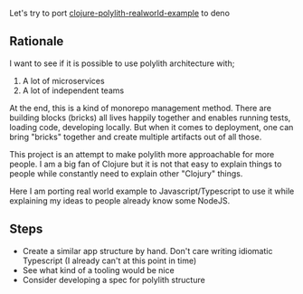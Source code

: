 Let's try to port
[clojure-polylith-realworld-example](https://github.com/furkan3ayraktar/clojure-polylith-realworld-example-app)
to deno

## Rationale

I want to see if it is possible to use polylith architecture with;

1. A lot of microservices
2. A lot of independent teams

At the end, this is a kind of monorepo management method. There are building
blocks (bricks) all lives happily together and enables running tests, loading
code, developing locally. But when it comes to deployment, one can bring
"bricks" together and create multiple artifacts out of all those.

This project is an attempt to make polylith more approachable for more people. I
am a big fan of Clojure but it is not that easy to explain things to people
while constantly need to explain other "Clojury" things.

Here I am porting real world example to Javascript/Typescript to use it while
explaining my ideas to people already know some NodeJS.

## Steps

- Create a similar app structure by hand. Don't care writing idiomatic
  Typescript (I already can't at this point in time)
- See what kind of a tooling would be nice
- Consider developing a spec for polylith structure
